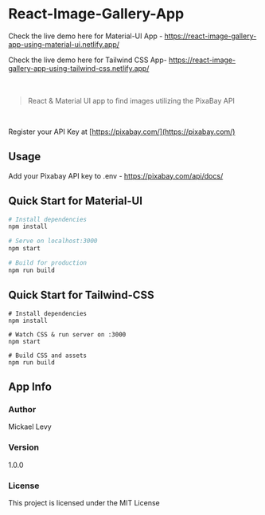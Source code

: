 # React-Image-Gallery-App

Check the live demo here for Material-UI App - https://react-image-gallery-app-using-material-ui.netlify.app/

Check the live demo here for Tailwind CSS App-  https://react-image-gallery-app-using-tailwind-css.netlify.app/
<br/>
<br/>
<br/>

> React & Material UI app to find images utilizing the PixaBay API
<br/>

Register your API Key at
[https://pixabay.com/](https://pixabay.com/)
<br/>

## Usage
Add your Pixabay API key to .env - https://pixabay.com/api/docs/


## Quick Start for Material-UI

```bash
# Install dependencies
npm install

# Serve on localhost:3000
npm start

# Build for production
npm run build
```


## Quick Start for Tailwind-CSS

```
# Install dependencies
npm install

# Watch CSS & run server on :3000
npm start

# Build CSS and assets
npm run build
```

## App Info

### Author

Mickael Levy


### Version

1.0.0

### License

This project is licensed under the MIT License




